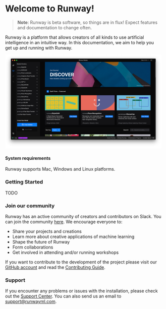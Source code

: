 # Welcome to Runway!
> __Note__: Runway is beta software, so things are in flux! Expect features and documentation to change often.

Runway is a platform that allows creators of all kinds to use artificial intelligence in an intuitive way. In this documentation, we aim to help you get up and running with Runway.

![Runway Screenshot](assets/images/views/home-screen.png)

#### System requirements

Runway supports Mac, Windows and Linux platforms.

### Getting Started

TODO

### Join our community

Runway has an active community of creators and contributors on Slack. You can join the community [here](https://join.slack.com/t/runwayml/shared_invite/enQtNTE2MDg0ODY2MTAzLTc4ZGVkMzE2MjljYzM3ZDRlNjkyMjk4NDZjOWU1ZTRjOTA3N2Y1ZjFiNTJkZTAyMWE0MGZiZjdlMTA1NTdiMzc). We encourage everyone to:

* Share your projects and creations
* Learn more about creative applications of machine learning
* Shape the future of Runway
* Form collaborations
* Get involved in attending and/or running workshops

If you want to contribute to the development of the project please visit our [GitHub account](https://github.com/runwayml) and read the [Contributing Guide](/#/how-to/contributing).

### Support

If you encounter any problems or issues with the installation, please check out the [Support Center](https://support.runwayml.com/). You can also send us an email to support@runwayml.com.